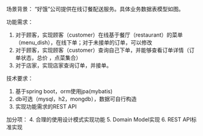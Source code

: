 场景背景：
“好饿”公司提供在线订餐配送服务。具体业务数据表模型如图。

功能需求：
1. 对于顾客，实现顾客（customer）在线基于餐厅（restaurant）的菜单（menu_dish），在线下单；对于未接单的订单，可以修改
2. 对于顾客，实现顾客（customer）查询自己下单，并能够查看订单详情（订单状态，总价 ，点菜集合）
3. 对于店家，实现店家查询订单，并接单。

技术要求：
1. 基于spring boot，orm使用jpa(mybatis)
2. db可选（mysql，h2，mongdb），数据可自行构造
3. 实现功能需求的REST API

加分项：
4. 合理的使用设计模式实现功能
5. Domain Model实现
6. REST API标准实现
